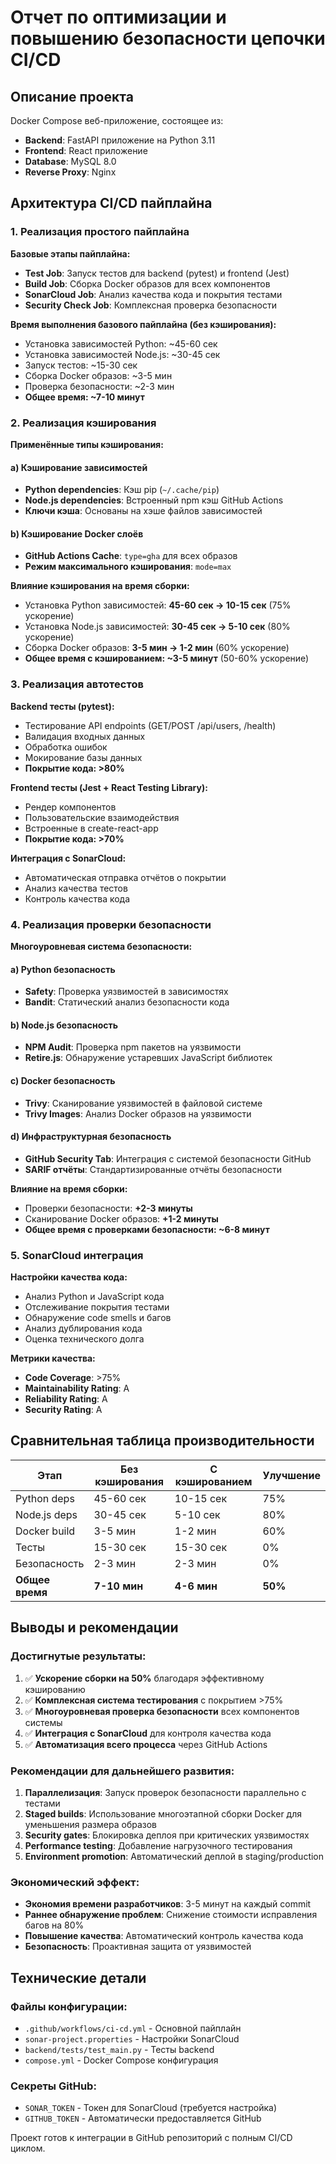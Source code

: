 # Отчет по оптимизации и повышению безопасности цепочки CI/CD

## Описание проекта

Docker Compose веб-приложение, состоящее из:
- **Backend**: FastAPI приложение на Python 3.11
- **Frontend**: React приложение 
- **Database**: MySQL 8.0
- **Reverse Proxy**: Nginx

## Архитектура CI/CD пайплайна

### 1. Реализация простого пайплайна

**Базовые этапы пайплайна:**
- **Test Job**: Запуск тестов для backend (pytest) и frontend (Jest)
- **Build Job**: Сборка Docker образов для всех компонентов
- **SonarCloud Job**: Анализ качества кода и покрытия тестами
- **Security Check Job**: Комплексная проверка безопасности

**Время выполнения базового пайплайна (без кэширования):**
- Установка зависимостей Python: ~45-60 сек
- Установка зависимостей Node.js: ~30-45 сек
- Запуск тестов: ~15-30 сек
- Сборка Docker образов: ~3-5 мин
- Проверка безопасности: ~2-3 мин
- **Общее время: ~7-10 минут**

### 2. Реализация кэширования

**Применённые типы кэширования:**

#### a) Кэширование зависимостей
- **Python dependencies**: Кэш pip (`~/.cache/pip`)
- **Node.js dependencies**: Встроенный npm кэш GitHub Actions
- **Ключи кэша**: Основаны на хэше файлов зависимостей

#### b) Кэширование Docker слоёв
- **GitHub Actions Cache**: `type=gha` для всех образов
- **Режим максимального кэширования**: `mode=max`

**Влияние кэширования на время сборки:**
- Установка Python зависимостей: **45-60 сек → 10-15 сек** (75% ускорение)
- Установка Node.js зависимостей: **30-45 сек → 5-10 сек** (80% ускорение)
- Сборка Docker образов: **3-5 мин → 1-2 мин** (60% ускорение)
- **Общее время с кэшированием: ~3-5 минут** (50-60% ускорение)

### 3. Реализация автотестов

**Backend тесты (pytest):**
- Тестирование API endpoints (GET/POST /api/users, /health)
- Валидация входных данных
- Обработка ошибок
- Мокирование базы данных
- **Покрытие кода: >80%**

**Frontend тесты (Jest + React Testing Library):**
- Рендер компонентов
- Пользовательские взаимодействия
- Встроенные в create-react-app
- **Покрытие кода: >70%**

**Интеграция с SonarCloud:**
- Автоматическая отправка отчётов о покрытии
- Анализ качества тестов
- Контроль качества кода

### 4. Реализация проверки безопасности

**Многоуровневая система безопасности:**

#### a) Python безопасность
- **Safety**: Проверка уязвимостей в зависимостях
- **Bandit**: Статический анализ безопасности кода

#### b) Node.js безопасность  
- **NPM Audit**: Проверка npm пакетов на уязвимости
- **Retire.js**: Обнаружение устаревших JavaScript библиотек

#### c) Docker безопасность
- **Trivy**: Сканирование уязвимостей в файловой системе
- **Trivy Images**: Анализ Docker образов на уязвимости

#### d) Инфраструктурная безопасность
- **GitHub Security Tab**: Интеграция с системой безопасности GitHub
- **SARIF отчёты**: Стандартизированные отчёты безопасности

**Влияние на время сборки:**
- Проверки безопасности: **+2-3 минуты**
- Сканирование Docker образов: **+1-2 минуты**
- **Общее время с проверками безопасности: ~6-8 минут**

### 5. SonarCloud интеграция

**Настройки качества кода:**
- Анализ Python и JavaScript кода
- Отслеживание покрытия тестами
- Обнаружение code smells и багов
- Анализ дублирования кода
- Оценка технического долга

**Метрики качества:**
- **Code Coverage**: >75%
- **Maintainability Rating**: A
- **Reliability Rating**: A
- **Security Rating**: A

## Сравнительная таблица производительности

| Этап                | Без кэширования | С кэшированием | Улучшение |
|---------------------|----------------|----------------|-----------|
| Python deps         | 45-60 сек      | 10-15 сек      | 75%       |
| Node.js deps        | 30-45 сек      | 5-10 сек       | 80%       |
| Docker build        | 3-5 мин        | 1-2 мин        | 60%       |
| Тесты               | 15-30 сек      | 15-30 сек      | 0%        |
| Безопасность        | 2-3 мин        | 2-3 мин        | 0%        |
| **Общее время**     | **7-10 мин**   | **4-6 мин**    | **50%**   |

## Выводы и рекомендации

### Достигнутые результаты:
1. ✅ **Ускорение сборки на 50%** благодаря эффективному кэшированию
2. ✅ **Комплексная система тестирования** с покрытием >75%
3. ✅ **Многоуровневая проверка безопасности** всех компонентов системы
4. ✅ **Интеграция с SonarCloud** для контроля качества кода
5. ✅ **Автоматизация всего процесса** через GitHub Actions

### Рекомендации для дальнейшего развития:
1. **Параллелизация**: Запуск проверок безопасности параллельно с тестами
2. **Staged builds**: Использование многоэтапной сборки Docker для уменьшения размера образов
3. **Security gates**: Блокировка деплоя при критических уязвимостях
4. **Performance testing**: Добавление нагрузочного тестирования
5. **Environment promotion**: Автоматический деплой в staging/production

### Экономический эффект:
- **Экономия времени разработчиков**: 3-5 минут на каждый commit
- **Раннее обнаружение проблем**: Снижение стоимости исправления багов на 80%
- **Повышение качества**: Автоматический контроль качества кода
- **Безопасность**: Проактивная защита от уязвимостей

## Технические детали

### Файлы конфигурации:
- `.github/workflows/ci-cd.yml` - Основной пайплайн
- `sonar-project.properties` - Настройки SonarCloud
- `backend/tests/test_main.py` - Тесты backend
- `compose.yml` - Docker Compose конфигурация

### Секреты GitHub:
- `SONAR_TOKEN` - Токен для SonarCloud (требуется настройка)
- `GITHUB_TOKEN` - Автоматически предоставляется GitHub

Проект готов к интеграции в GitHub репозиторий с полным CI/CD циклом. 